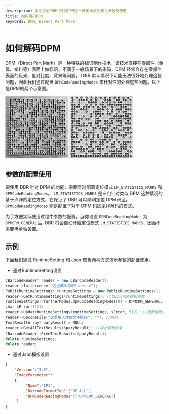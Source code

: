 ```yaml
---   
description: 本文介绍DBR中针对DPM这一特定场景的相关参数及使用
title: 如何解码DPM
keywords: DPM, Direct Part Mark
---
```

# 如何解码DPM
DPM（Direct Part Mark）是一种特殊的标识制作技术，该技术直接在零部件（金属、塑料等）表面上做标识，不同于一般场景下的条码，DPM 经常会存在零部件表面的反光、低对比度、背景等问题， DBR 默认情况下可能无法很好地处理这些问题，因此我们通过配置 `DPMCodeReadingModes` 来针对性的处理这些问题。以下是DPM的两个示意图。

![DPM sample image1][1]
![DPM sample image2][2]

## 参数的配置使用
要使用 DBR 针对 DPM 的功能，需要同时配置定位模式 `LM_STATISTICS_MARKS` 和 `DPMCodeReadingModes`。 `LM_STATISTICS_MARKS` 是专门针对类似 DPM 这种情况的基于点阵的定位方式，它保证了 DBR 可以顺利定位 DPM 码区。 `DPMCodeReadingModes` 则是配置了对于 DPM 码区采样解码的模式。

为了方便实际使用过程中参数的配置，当你设置 `DPMCodeReadingModes` 为 `DPMCRM_GENERAL` 后, DBR 将会自动开启定位模式 `LM_STATISTICS_MARKS`，因而不需要再单独设置。

## 示例
下面我们通过 RuntimeSetting 和 Json 模板两种方式演示参数的配置使用。
- 通过RuntimeSetting设置
```c++
CBarcodeReader* reader = new CBarcodeReader();  
reader->InitLicense("这里填入你的license");  
PublicRuntimeSettings* runtimeSettings = new PublicRuntimeSettings();  
reader->GetRuntimeSettings(runtimeSettings); //取出当前的模板参数  
runtimeSettings->furtherModes.dpmCodeReadingModes[0] = DPMCRM_GENERAL; //开启DPM
char sError[512];  
reader->UpdateRuntimeSettings(runtimeSettings, sError, 512); //更新模板参数
reader->DecodeFile("这里填入你的文件路径", ""); //解码
TextResultArray* paryResult = NULL;  
reader->GetAllTextResults(&paryResult); //拿出解码结果
CBarcodeReader::FreeTextResults(&paryResult);  
delete runtimeSettings;  
delete reader;  
```

- 通过Json模板设置
```Json
{    
    "Version":"3.0",    
    "ImageParameter":    
    {    
         "Name":"IP1",    
         "BarcodeFormatIds":["BF_ALL"],        
         "DPMCodeReadingModes":["DPMCRM_GENERAL"]
     }    
}   
```

[1]:assets\dpm-decoding\DPM-sample1.png
[2]:assets\dpm-decoding\DPM-sample2.png